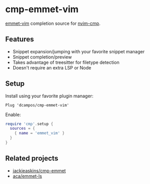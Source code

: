 # cmp-emmet-vim

[emmet-vim][emmet] completion source for [nvim-cmp][cmp].

## Features

* Snippet expansion/jumping with your favorite snippet manager
* Snippet completion/preview
* Takes advantage of treesitter for filetype detection
* Doesn't require an extra LSP or Node

## Setup

Install using your favorite plugin manager:

```viml
Plug 'dcampos/cmp-emmet-vim'
```

Enable:

```lua
require 'cmp'.setup {
  sources = {
    { name = 'emmet_vim' }
  }
}
```

## Related projects

* [jackieaskins/cmp-emmet][cmp-emmet]
* [aca/emmet-ls][emmet-ls]

[emmet]: https://github.com/mattn/emmet-vim
[cmp]: https://github.com/hrsh7th/nvim-cmp
[cmp-emmet]: https://github.com/jackieaskins/cmp-emmet
[emmet-ls]: https://github.com/aca/emmet-ls
